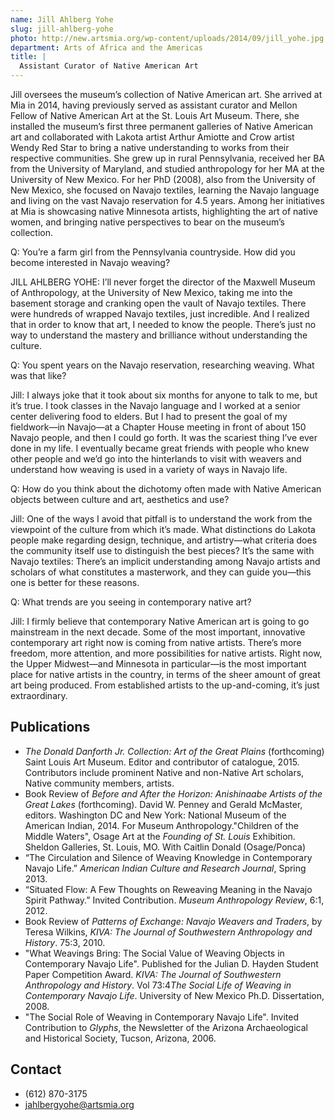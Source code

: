 ```yaml
---
name: Jill Ahlberg Yohe
slug: jill-ahlberg-yohe
photo: http://new.artsmia.org/wp-content/uploads/2014/09/jill_yohe.jpg
department: Arts of Africa and the Americas
title: |
  Assistant Curator of Native American Art
---
```


Jill oversees the museum’s collection of Native American art. She arrived at Mia in 2014, having previously served as assistant curator and Mellon Fellow of Native American Art at the St. Louis Art Museum. There, she installed the museum’s first three permanent galleries of Native American art and collaborated with Lakota artist Arthur Amiotte and Crow artist Wendy Red Star to bring a native understanding to works from their respective communities. She grew up in rural Pennsylvania, received her BA from the University of Maryland, and studied anthropology for her MA at the University of New Mexico. For her PhD (2008), also from the University of New Mexico, she focused on Navajo textiles, learning the Navajo language and living on the vast Navajo reservation for 4.5 years. Among her initiatives at Mia is showcasing native Minnesota artists, highlighting the art of native women, and bringing native perspectives to bear on the museum’s collection.

Q: You’re a farm girl from the Pennsylvania countryside. How did you become interested in Navajo weaving?

JILL AHLBERG YOHE: I’ll never forget the director of the Maxwell Museum of Anthropology, at the University of New Mexico, taking me into the basement storage and cranking open the vault of Navajo textiles. There were hundreds of wrapped Navajo textiles, just incredible. And I realized that in order to know that art, I needed to know the people. There’s just no way to understand the mastery and brilliance without understanding the culture.

Q: You spent years on the Navajo reservation, researching weaving. What was that like?

Jill: I always joke that it took about six months for anyone to talk to me, but it’s true. I took classes in the Navajo language and I worked at a senior center delivering food to elders. But I had to present the goal of my fieldwork—in Navajo—at a Chapter House meeting in front of about 150 Navajo people, and then I could go forth. It was the scariest thing I’ve ever done in my life. I eventually became great friends with people who knew other people and we’d go into the hinterlands to visit with weavers and understand how weaving is used in a variety of ways in Navajo life.

Q: How do you think about the dichotomy often made with Native American objects between culture and art, aesthetics and use?

Jill: One of the ways I avoid that pitfall is to understand the work from the viewpoint of the culture from which it’s made. What distinctions do Lakota people make regarding design, technique, and artistry—what criteria does the community itself use to distinguish the best pieces? It’s the same with Navajo textiles: There’s an implicit understanding among Navajo artists and scholars of what constitutes a masterwork, and they can guide you—this one is better for these reasons.

 Q: What trends are you seeing in contemporary native art?

Jill: I firmly believe that contemporary Native American art is going to go mainstream in the next decade. Some of the most important, innovative contemporary art right now is coming from native artists. There’s more freedom, more attention, and more possibilities for native artists. Right now, the Upper Midwest—and Minnesota in particular—is the most important place for native artists in the country, in terms of the sheer amount of great art being produced. From established artists to the up-and-coming, it’s just extraordinary.

## Publications
- <em>The Donald Danforth Jr. Collection: Art of the Great Plains</em> (forthcoming) Saint Louis Art Museum. Editor and contributor of catalogue, 2015. Contributors include prominent Native and non-Native Art scholars, Native community members, artists.
- Book Review of <em>Before and After the Horizon: Anishinaabe Artists of the Great Lakes</em> (forthcoming). David W. Penney and Gerald McMaster, editors. Washington DC and New York: National Museum of the American Indian, 2014. For Museum Anthropology."Children of the Middle Waters", Osage Art at the <em>Founding of St. Louis</em> Exhibition. Sheldon Galleries, St. Louis, MO. With Caitlin Donald (Osage/Ponca)
- “The Circulation and Silence of Weaving Knowledge in Contemporary Navajo Life.” <em>American Indian Culture and Research Journal</em>, Spring 2013.
- “Situated Flow: A Few Thoughts on Reweaving Meaning in the Navajo Spirit Pathway.” Invited Contribution. <em>Museum Anthropology Review</em>, 6:1, 2012.
- Book Review of <em>Patterns of Exchange: Navajo Weavers and Traders</em>, by Teresa Wilkins, <em>KIVA: The Journal of Southwestern Anthropology and History</em>. 75:3, 2010.
- "What Weavings Bring: The Social Value of Weaving Objects in Contemporary Navajo Life". Published for the Julian D. Hayden Student Paper Competition Award. <em>KIVA: The Journal of Southwestern Anthropology and History</em>. Vol 73:4<em>The Social Life of Weaving in Contemporary Navajo Life</em>. University of New Mexico Ph.D. Dissertation, 2008.
- "The Social Role of Weaving in Contemporary Navajo Life". Invited Contribution to <em>Glyphs</em>, the Newsletter of the Arizona Archaeological and Historical Society, Tucson, Arizona, 2006.

## Contact
* (612) 870-3175
* [jahlbergyohe@artsmia.org](mailto:jahlbergyohe@artsmia.org)
